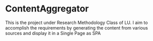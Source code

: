 # ContentAggregator
This is the project under Research Methodology Class of LU. I aim to accomplish the requirements by generating the content from various sources and display it in a Single Page as SPA
